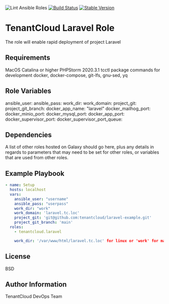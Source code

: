 
![Lint Ansible Roles](https://github.com/tenantcloud/ansible-role-laravel/workflows/Lint%20Ansible%20Roles/badge.svg?branch-master)
[![Build Status](https://github.com/tenantcloud/ansible-role-laravel/workflows/Enlarge%20version/badge.svg)](https://github.com/tenantcloud/ansible-role-laravel/workflows/Enlarge%20version/badge.svg)
[![Stable Version](https://img.shields.io/github/v/tag/tenantcloud/ansible-role-laravel)](https://img.shields.io/github/v/tag/tenantcloud/ansible-role-laravel)

TenantCloud Laravel Role
=========

The role will enable rapid deployment of project Laravel 

Requirements
------------

MacOS Catalina or higher
PHPStorm 2020.3.1
tcctl package commands for development
docker, docker-compose, git-lfs, gnu-sed, yq

Role Variables
--------------

ansible_user:
ansible_pass:
work_dir:
work_domain:
project_git:
project_git_branch:
docker_app_name: "laravel"
docker_mailhog_port:
docker_minio_port:
docker_mysql_port:
docker_app_port:
docker_supervisor_port:
docker_supervisor_port_queue:

Dependencies
------------

A list of other roles hosted on Galaxy should go here, plus any details in regards to parameters that may need to be set for other roles, or variables that are used from other roles.

Example Playbook
----------------

```yaml
- name: Setup
  hosts: localhost
  vars:
    ansible_user: "username"
    ansible_pass: "userpass"
    work_dir: "work"
    work_domain: 'laravel.tc.loc'
    project_git: 'git@github.com:tenantcloud/laravel-example.git'
    project_git_branch: 'main'
  roles:
    - tenantcloud.laravel
```

```yaml
    work_dir: '/var/www/html/laravel.tc.loc' for linux or 'work' for macosx
``` 

License
-------

BSD

Author Information
------------------

TenantCloud DevOps Team
